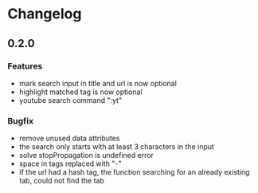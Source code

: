 # Changelog

## 0.2.0

### Features
- mark search input in title and url is now optional
- highlight matched tag is now optional
- youtube search command ":yt"

### Bugfix
- remove unused data attributes
- the search only starts with at least 3 characters in the input
- solve stopPropagation is undefined error
- space in tags replaced with "-"
- if the url had a hash tag, the function searching for an already existing tab, could not find the tab
